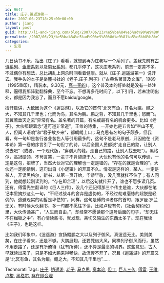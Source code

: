 ```yaml
---
id: 9647
title: 庄子.逍遥游第一
date: 2007-06-23T18:25:00+00:00
author: jiang
layout: post
guid: http://li-and-jiang.com/blog/2007/06/23/%e5%ba%84%e5%ad%90%e9%80%8d%e9%81%a5%e6%b8%b8%e7%ac%ac%e4%b8%80/
permalink: /2007/06/23/%e5%ba%84%e5%ad%90%e9%80%8d%e9%81%a5%e6%b8%b8%e7%ac%ac%e4%b8%80/
categories:
  - 生活
---
```

几日读书不乐，抽出《庄子》看看，就想到再为庄老写一个系列了。盖我先前有<a href="http://panshanghu.spaces.live.com/?_c11_BlogPart_BlogPart=blogview&_c=BlogPart&partqs=cat%3d%25e8%2583%25a1%25e5%25ad%2590%25e8%25b0%2588%25e8%25af%2597%25e6%2589%2580" target="_blank">古诗系列</a>、<a href="http://panshanghu.spaces.live.com/?_c11_BlogPart_BlogPart=blogview&_c=BlogPart&partqs=cat%3d%25e9%2587%2591%25e5%25ba%25b8%25e7%259a%2584%25e4%25b8%2596%25e7%2595%258c%25e5%25a3%25b0%25e8%25aa%2589" target="_blank">金庸系列</a>以及<a href="http://panshanghu.spaces.live.com/?_c11_BlogPart_BlogPart=blogview&_c=BlogPart&partqs=cat%3d%25e7%2594%25b7%25e5%25a5%25b3%25e5%25a4%25a7%25e6%2596%25b9" target="_blank">男女系列</a>，都几乎停了，这次庄老系列，前景一定差不多。不过偶尔有想法，总比胡乱上网杀时间看着健康。就从《庄子.逍遥游第一》说开去。我手头的本子是岳麓书社的《老子.庄子.列子》（“古典名著普及文库”，1989（1995重印），精装本，9.30元，<a href="http://panshanghu.spaces.live.com/blog/cns!48FF0CB3CA580A89!629.entry" target="_blank">高一买的</a>）。这个普及本的好处就是没有一处注释，逼得我那阵勤翻辞典，至今不忘。不想再多花时间了，以下引用，若未注明出处，都是因为我忘了，而且不愿baidu/google。 

捡开篇讲，大致因为这个《逍遥游》，以及它的首句“北冥有鱼，其名为鲲。鲲之大，不知其几千里也；化而为鸟，其名为鹏。鹏之背，不知其几千里也；怒而飞，其翼若垂天之云”异常有名。盖名著的开篇，有名或最有名的机会更多。比如《老子》，大伙都跟着念“道可道非常道”，王维的诗集，一开始也是五言如“空山不见人，但闻人语响”和“君子故乡来”，都朗朗上口；马克思有名的句子颇多，但我看，有一句却是各行各业各色人等引用最多的，这句不是老马原创，只因他在《资本论》第一卷的序言引了一句但丁的诗，以后全国人民都说“走自己的路，让别人说去吧”（或者，一个现代版，“穿别人的鞋，走自己的路，让别人找去吧”）。黑格尔，高冠硬领，不苟言笑，一辈子不肯施施于人，大伙也有他的名句可以传诵，一定是这句，招牌了，当然大伙对它的理解也一定是错的，“存在的就是合理的”。大伙还一定能猜到，这句出自《小逻辑》的开篇不久。情况是这样的，某人，一定是某人，开读黑格尔，新书，从第一页开始，毕恭毕敬，没几页就扛不住了；有人问到，他就想起刚读到的，“存在即合理”，以后这句就传开了，谁也不愿多读几页。还有，傅雷先生翻译的《巨人三传》，没几个还记得那三个传主是谁，大伙都在笔记本里摘抄这么一句，“不经过战斗的舍弃是虚伪的，不经过劫难磨练的超脱是轻佻的，逃避现实的明哲是卑怯的”，同样，这句是傅的译者序的首句，跟罗曼.罗兰无关。有时候大伙翻书，多一句都不愿往下读，比如卢梭有句，《社会契约论》里，大伙传诵甚广，“人生而自由，”，却经常不愿读那个逗号后面的句子，“却无往不在枷锁之中”。有心情读些书，就发现，亲切又陌生的东西太多了。现在我读《庄子》，也是这样。 

比如我们印象中，《逍遥游》宣扬鲲鹏之大以及列子御风，真逍遥无比。美则美矣，在庄子看来，还是不够。大鹏展翅，还要凭借大风，同样列子御风而行，虽然不用走路了，还是有所倚待（犹有所待），还不算是最高的境界。这些意思，古人早就读出来了，只是不如大鹏来得畅快，故流传不开了，况且《逍遥游》的开篇又是“北冥有鱼，其名为鲲。鲲之大，不知其几千里也”…… 

<div style="padding-right:0px;display:inline;padding-left:0px;padding-bottom:0px;margin:0px;padding-top:0px">
  Technorati Tags: <a href="http://technorati.com/tags/%e5%ba%84%e5%ad%90" rel="tag">庄子</a>, <a href="http://technorati.com/tags/%e9%80%8d%e9%81%a5%e6%b8%b8" rel="tag">逍遥游</a>, <a href="http://technorati.com/tags/%e8%80%81%e5%ad%90" rel="tag">老子</a>, <a href="http://technorati.com/tags/%e9%a9%ac%e5%85%8b%e6%80%9d" rel="tag">马克思</a>, <a href="http://technorati.com/tags/%e8%b5%84%e6%9c%ac%e8%ae%ba" rel="tag">资本论</a>, <a href="http://technorati.com/tags/%e4%bd%86%e4%b8%81" rel="tag">但丁</a>, <a href="http://technorati.com/tags/%e5%b7%a8%e4%ba%ba%e4%b8%89%e4%bc%a0" rel="tag">巨人三传</a>, <a href="http://technorati.com/tags/%e5%82%85%e9%9b%b7" rel="tag">傅雷</a>, <a href="http://technorati.com/tags/%e7%8e%8b%e7%bb%b4" rel="tag">王维</a>, <a href="http://technorati.com/tags/%e5%8d%a2%e6%a2%ad" rel="tag">卢梭</a>, <a href="http://technorati.com/tags/%e9%bb%91%e6%a0%bc%e5%b0%94" rel="tag">黑格尔</a>, <a href="http://technorati.com/tags/%e5%ad%98%e5%9c%a8%e5%8d%b3%e5%90%88%e7%90%86" rel="tag">存在即合理</a>
</div>
